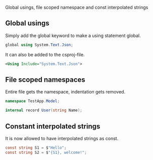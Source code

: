 Global usings, file scoped namespace and const interpolated strings

## Global usings

Simply add the global keyword to make a using statement global.

```cs
global using System.Text.Json;
```

It can also be added to the csproj-file.

```xml
<Using Include="System.Text.Json">
```

## File scoped namespaces

Entire file gets the namespace, indentation gets removed.

```cs
namespace TestApp.Model;

internal record User(string Name);
```

## Constant interpolated strings

It is now allowed to have interpolated strings as const.

```cs
const string S1 = $"Hello";
const string S2 = $"{S1}, welcome!";
```